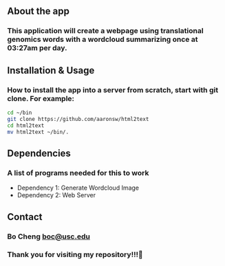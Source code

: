## About the app
### This application will create a webpage using translational genomics words with a wordcloud summarizing once at 03:27am per day.
## Installation & Usage
### How to install the app into a server from scratch, start with git clone. For example:
```bash
cd ~/bin
git clone https://github.com/aaronsw/html2text
cd html2text
mv html2text ~/bin/.
```
## Dependencies
### A list of programs needed for this to work
* Dependency 1: Generate Wordcloud Image
* Dependency 2: Web Server
## Contact
### Bo Cheng boc@usc.edu 
### Thank you for visiting my repository!!!:cowboy_hat_face:

